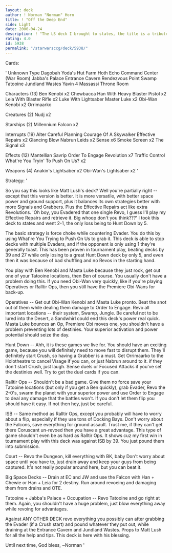 ```yaml
---
layout: deck
author: ! Norman "Norman" Horn
title: ! "Off the Deep End"
side: Light
date: 2000-04-24
description: ! "The LS deck I brought to states, the title is a tribute to Weird Al Yankovic.  A Throne Room Revo deck that is built to counter everything."
rating: 4.0
id: 5938
permalink: "/starwarsccg/deck/5938/"
---
```

Cards: 

'
Unknown Type
Dagobah Yoda's Hut
Farm
Hoth Echo Command Center (War Room)
Jabba's Palace Entrance Cavern
Rendezvous Point
Swamp
Tatooine Jundland Wastes
Yavin 4 Massassi Throne Room

Characters (13)
Ben Kenobi  x2
Chewbacca
Han With Heavy Blaster Pistol  x2
Leia With Blaster Rifle  x2
Luke With Lightsaber
Master Luke  x2
Obi-Wan Kenobi	x2
Orrimaarko

Creatures (2)
Nudj  x2

Starships (2)
Millennium Falcon  x2

Interrupts (19)
Alter
Careful Planning
Courage Of A Skywalker
Effective Repairs  x2
Glancing Blow
Nabrun Leids  x2
Sense  x6
Smoke Screen  x2
The Signal  x3

Effects (12)
Mantellian Savrip
Order To Engage
Revolution  x7
Traffic Control
What're You Tryin' To Push On Us?  x2

Weapons (4)
Anakin's Lightsaber  x2
Obi-Wan's Lightsaber  x2
'

Strategy: '

So you say this looks like Matt Lush's deck?  Well you're partially right -- except that this version is better.  It is more versatile, with better space power and ground support, plus it balances its own strategies better with more Signals and Grabbers.  Plus the Effective Repairs act like extra Revolutions.  'Oh boy, you Evadered that one single Revo, I guess I'll play my Effective Repairs and retrieve it.  Big whoop don't you think???'  I took this deck to states and went 2-1, the only loss being to Hunt Down by 5.

The basic strategy is force choke while countering Evader.  You do this by using What're You Trying to Push On Us to grab it.	This deck is able to stop decks with multiple Evaders, and if the opponent is only using 1 they're generally toast.  This has been proven in tournament play, beating decks by 39 and 27 while only losing to a great Hunt Down deck by only 5, and even then it was because of bad shuffling and no Revos in the starting hand.

You play with Ben Kenobi and Masta Luke because they just rock, get out one of your Tatooine locations, then Ben of course.  You usually don't have a problem doing this.  If you need Obi-Wan very quickly, like if you're playing Operatives or Ralltir Ops, then you still have the Premiere Obi-Wans for back-up.

Operatives -- Get out Obi-Wan Kenobi and Masta Luke pronto.  Beat the snot out of them while dealing them damage to Order to Engage.  Revo all important locations -- their system, Swamp, Jungle.  Be careful not to be lured into the Desert, a Sandwhirl could end this deck's power real quick.  Masta Luke bounces an Op, Premiere Obi moves one, you shouldn't have a problem preventing lots of destinies.  Your superior activation and power potential should seize the day.

Hunt Down -- Ahh, it is these games we live for.  You should have an exciting game, because you will definitely need to move fast to disrupt them.  They'll definitely start Crush, so having a Grabber is a must.  Get Orrimaarko to the Holotheatre to cancel Visage if you can, or just Nabrun around to it.  if they don't start Crush, just laugh.  Sense duels or Focused Attacks if you've set the destinies well.  Try to get the duel cards if you can.

Ralltir Ops -- Shouldn't be a bad game.  Give them no force save your Tatooine locations (but only if you get a Ben quickly), grab Evader, Revo the 2-0's, swarm the planet with your superior power and use Order to Engage to deal any damage that the battles won't.  If you don't let them flip you should have it easy.  If not then hey, just be careful.

ISB -- Same method as Ralltir Ops, except you probably will have to worry about a flip, especially if they use tons of Docking Bays.  Don't worry about the Falcons, save everything for ground assault.  Trust me, if they can't get there Coruscant un-revoed then you have a great advantage.  This type of game shouldn't even be as hard as Ralltir Ops.  It shows cuz my first win in tournament play with this deck was against ISB by 39.  You just pound them into submission.

Court -- Revo the Dungeon, kill everything with BK, baby  Don't worry about space until you have to, just drain away and keep your guys from being captured.	It's not really popular around here, but you can beat it.

Big Space Decks -- Drain at EC and JW and use the Falcon with Han + Chewie or Han + Leia for 2 destiny.  Run around revoeing and damaging them from drains and OTE.

Tatooine + Jabba's Palace + Occupation -- Revo Tatooine and go right at them.	Again, you shouldn't have a huge problem, just blow everything away while revoing for advantages.

Against ANY OTHER DECK revo everything you possibly can after grabbing the Evader (if a Crush start) and pound whatever they put out, while draining at the Entrance Cavern and Jundland Wastes.  Props to Matt Lush for all the help and tips.  This deck is here with his blessing.

Until next time, God bless,
~Norman
'
